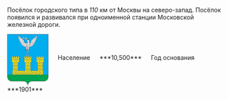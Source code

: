 <!--2021-10-26 00:36:01-->
Посёлок городского типа в *110* км от Москвы на северо-запад.
Посёлок появился и развивался при одноименной станции Московской железной дороги.

<span class="dt">
  <img src="Shahovskaya.gif" align="middle" width="96px"> &emsp; 
<span class="dtc">
  Население &emsp; ***10,500*** &emsp;
  Год основания &emsp; ***1901***
</span>
</span>